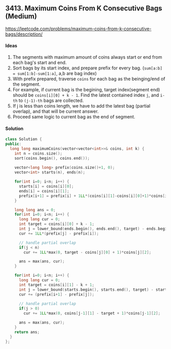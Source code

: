 ## 3413. Maximum Coins From K Consecutive Bags (Medium)


https://leetcode.com/problems/maximum-coins-from-k-consecutive-bags/description/


#### Ideas
1. The segments with maximum amount of coins always start or end from each bag's start and end.
2. Sort bags by its start index, and prepare prefix for every bag. (`sum[a:b] = sum[1:b]-sum[1:a]`, a,b are bag index)
3. With prefix prepared, traverse `coins` for each bag as the beinging/end of the segment.
4. For example, if current bag is the begining, target index(segment end) should be `coins[i][0] + k - 1`. Find the latest contained index `j`, and `i-th` to `(j-1)-th` bags are collected.
5. If j is less than coins length, we have to add the latest bag (partial overlap), and that will be current answer.
6. Proceed same logic to current bag as the end of segment.


#### Solution
```C++
class Solution {
public:
  long long maximumCoins(vector<vector<int>>& coins, int k) {
    int n = coins.size();
    sort(coins.begin(), coins.end());
    
    vector<long long> prefix(coins.size()+1, 0);
    vector<int> starts(n), ends(n);

    for(int i=0; i<n; i++) {
      starts[i] = coins[i][0];
      ends[i] = coins[i][1];
      prefix[i+1] = prefix[i] + 1LL*(coins[i][1]-coins[i][0]+1)*coins[i][2];
    }

    long long ans = 0;
    for(int i=0; i<n; i++) {
      long long cur = 0;
      int target = coins[i][0] + k - 1;
      int j = lower_bound(ends.begin(), ends.end(), target) - ends.begin();
      cur += 1LL*(prefix[j] - prefix[i]);

      // handle partial overlap
      if(j < n) 
        cur += 1LL*max(0, target - coins[j][0] + 1)*coins[j][2]; 

      ans = max(ans, cur); 
    }

    for(int i=0; i<n; i++) {
      long long cur = 0;
      int target = coins[i][1] - k + 1;
      int j = lower_bound(starts.begin(), starts.end(), target) - starts.begin();
      cur += (prefix[i+1] - prefix[j]);
      
      // handle partial overlap
      if(j > 0)
        cur += 1LL*max(0, coins[j-1][1] - target + 1)*coins[j-1][2];

      ans = max(ans, cur);
    }
    return ans;
  }
};
```
